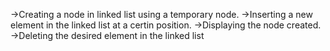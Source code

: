 ->Creating a node in linked list using a temporary node.
->Inserting a new element in the linked list at a certin position. 
 ->Displaying the node created.
->Deleting the desired element in the linked list
